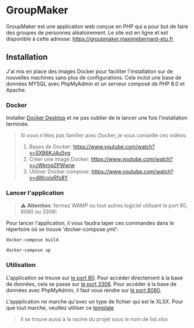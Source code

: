 # GroupMaker

GroupMaker est une application web conçue en PHP qui a pour but de faire des groupes de personnes aléatoirement.
Le site est en ligne et est disponible à cette adresse: https://groupmaker.maximebernard-etu.fr

## Installation

J'ai mis en place des images Docker pour faciliter l'installation sur de nouvelles machines sans plus de configurations.
Cela inclut une base de données MYSQL avec PhpMyAdmin et un serveur composé de PHP 8.0 et Apache.

### Docker

Installer [Docker Desktop](https://www.docker.com/products/docker-desktop) et ne pas oublier de le lancer une fois l'installation terminée.

> Si vous n'êtes pas familier avec Docker, je vous conseille ces vidéos:
>1. Bases de Docker: https://www.youtube.com/watch?v=SXB6KJ4u5vg
>2. Créer une image Docker: https://www.youtube.com/watch?v=cWkmqZPWwiw
>3. Utiliser Docker compose: https://www.youtube.com/watch?v=dWcoIxRfs8Y

### Lancer l'application

> :warning: **Attention**: fermez WAMP ou tout autres logiciel utilisant le port 80, 8080 ou 3306!

Pour lancer l'application, il vous faudra taper ces commandes dans le répertoire où se trouve 'docker-compose.yml':
```
docker-compose build
```
```
docker-compose up
```

### Utilisation

L'application se trouve sur [le port 80](http://localhost:80).
Pour accéder directement à la base de données, cela se passe sur [le port 3306](http://localhost:3306).
Pour accéder à la base de données avec PhpMyAdmin, il faut vous rendre sur [le port 8080](http://localhost:8080).

L'appplication ne marche qu'avec un type de fichier qui est le XLSX. Pour que tout marche, 
veuillez utiliser ce [template](https://drive.google.com/file/d/1yrEBeDg6ypIsj1i8ccbXeVn_YEbebCZF/view?usp=sharing)

>Il se trouve aussi à la racine du projet sous le nom de list.xlsx
